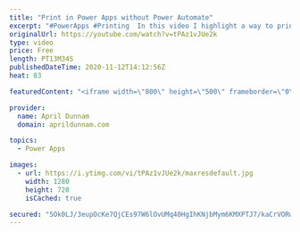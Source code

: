 ```yaml
---
title: "Print in Power Apps without Power Automate"
excerpt: "#PowerApps #Printing  In this video I highlight a way to print tabular data directly in Power Apps, no need for Power Automate!  This is made possible by Microsoft MVP and MCT Yash Agarwal who created a fantastic PCF control that will allow you to print directly in Power Apps.  I'll walk you through"
originalUrl: https://youtube.com/watch?v=tPAz1vJUe2k
type: video
price: Free
length: PT13M34S
publishedDateTime: 2020-11-12T14:12:56Z
heat: 83

featuredContent: "<iframe width=\"800\" height=\"500\" frameborder=\"0\" src=\"https://www.youtube.com/embed/tPAz1vJUe2k\" allow=\"accelerometer; autoplay; encrypted-media; gyroscope; picture-in-picture\" allowfullscreen></iframe>"

provider:
  name: April Dunnam
  domain: aprildunnam.com

topics:
  - Power Apps

images:
  - url: https://i.ytimg.com/vi/tPAz1vJUe2k/maxresdefault.jpg
    width: 1280
    height: 720
    isCached: true

secured: "5Ok0LJ/3eupOcKe7QjCEs97W6lOvUMq40HgIhKNjbMym6KMXPTJ7/kaCrVORwN9tGgKM/j9x0ibUs6ZkjIG3PZ0AqdZFCGF/30AdS0wMO8mgA+HICzpQr976z4UUDvN3CDxEgdzdENNiK9KLf0Uiy5X/iz2bQow8iojkHjKq0pZJlKuslRUN0ziVQbM/sfO+U375xmGIoz/fbwwheCtcaBLbXDhjTLaZSEtTYl5q+B2l5u6K8bY+ZfnkvfVp4Bkdc4qd6xbNFFmxHE+SarZ6G7qQ7Wfl29N25UYurOgOR+FO7bhcXuNIUwuVPdnSOjVYGDs1OIMuusNepeiHNQ6JcGjOUM0nFAfqQEwr8h4Rp7nV3UUeefk9KVaThozVET8xW0I9WkH71qwYgHvY6eDVlKZoP7Lvfb2HwCM+hHJPKo4=;4zCw8cxqrujUDKL8ieiY2Q=="
---
```


